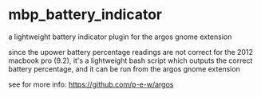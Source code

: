# mbp_battery_indicator
a lightweight battery indicator plugin for the argos gnome extension

since the upower battery percentage readings are not correct for the 2012 macbook pro (9.2), it's a lightweight bash script which outputs the correct battery percentage, and it can be run from the argos gnome extension

see for more info: https://github.com/p-e-w/argos
